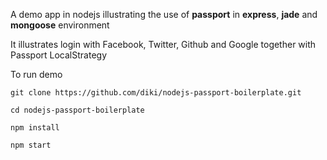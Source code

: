 A demo app in nodejs illustrating the use of **passport** in **express**, **jade** and **mongoose** environment

It illustrates login with Facebook, Twitter, Github and Google together with Passport LocalStrategy

To run demo

    git clone https://github.com/diki/nodejs-passport-boilerplate.git

    cd nodejs-passport-boilerplate

    npm install

    npm start